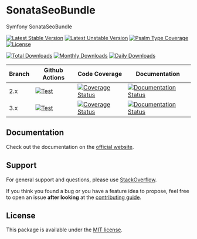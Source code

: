 <!--
DO NOT EDIT THIS FILE!

It's auto-generated by sonata-project/dev-kit package.
-->

# SonataSeoBundle

Symfony SonataSeoBundle

[![Latest Stable Version](https://poser.pugx.org/sonata-project/seo-bundle/v/stable)](https://packagist.org/packages/sonata-project/seo-bundle)
[![Latest Unstable Version](https://poser.pugx.org/sonata-project/seo-bundle/v/unstable)](https://packagist.org/packages/sonata-project/seo-bundle)
[![Psalm Type Coverage][shepherd_stable_badge]][shepherd_stable_link]
[![License](https://poser.pugx.org/sonata-project/seo-bundle/license)](https://packagist.org/packages/sonata-project/seo-bundle)

[![Total Downloads](https://poser.pugx.org/sonata-project/seo-bundle/downloads)](https://packagist.org/packages/sonata-project/seo-bundle)
[![Monthly Downloads](https://poser.pugx.org/sonata-project/seo-bundle/d/monthly)](https://packagist.org/packages/sonata-project/seo-bundle)
[![Daily Downloads](https://poser.pugx.org/sonata-project/seo-bundle/d/daily)](https://packagist.org/packages/sonata-project/seo-bundle)

Branch | Github Actions | Code Coverage | Documentation |
------ | -------------- | ------------- | ------------- |
2.x | [![Test][test_stable_badge]][test_stable_link] | [![Coverage Status][coverage_stable_badge]][coverage_stable_link] | [![Documentation Status][documentation_stable_badge]][documentation_stable_link] |
3.x | [![Test][test_unstable_badge]][test_unstable_link] | [![Coverage Status][coverage_unstable_badge]][coverage_unstable_link] | [![Documentation Status][documentation_unstable_badge]][documentation_unstable_link] |

## Documentation

Check out the documentation on the [official website](https://docs.sonata-project.org/projects/SonataSeoBundle).

## Support

For general support and questions, please use [StackOverflow](http://stackoverflow.com/questions/tagged/sonata).

If you think you found a bug or you have a feature idea to propose, feel free to open an issue
**after looking** at the [contributing guide](CONTRIBUTING.md).

## License

This package is available under the [MIT license](LICENSE).

[test_stable_badge]: https://github.com/sonata-project/SonataSeoBundle/workflows/Test/badge.svg?branch=2.x
[test_stable_link]: https://github.com/sonata-project/SonataSeoBundle/actions?query=workflow:test+branch:2.x
[test_unstable_badge]: https://github.com/sonata-project/SonataSeoBundle/workflows/Test/badge.svg?branch=3.x
[test_unstable_link]: https://github.com/sonata-project/SonataSeoBundle/actions?query=workflow:test+branch:3.x
[coverage_stable_badge]: https://codecov.io/gh/sonata-project/SonataSeoBundle/branch/2.x/graph/badge.svg
[coverage_stable_link]: https://codecov.io/gh/sonata-project/SonataSeoBundle/branch/2.x
[coverage_unstable_badge]: https://codecov.io/gh/sonata-project/SonataSeoBundle/branch/3.x/graph/badge.svg
[coverage_unstable_link]: https://codecov.io/gh/sonata-project/SonataSeoBundle/branch/3.x
[shepherd_stable_badge]: https://shepherd.dev/github/sonata-project/SonataSeoBundle/coverage.svg
[shepherd_stable_link]: https://shepherd.dev/github/sonata-project/SonataSeoBundle
[documentation_stable_badge]: https://readthedocs.org/projects/sonataseobundle/badge/?version=2.x
[documentation_stable_link]: https://docs.sonata-project.org/projects/SonataSeoBundle/en/2.x/?badge=2.x
[documentation_unstable_badge]: https://readthedocs.org/projects/sonataseobundle/badge/?version=3.x
[documentation_unstable_link]: https://docs.sonata-project.org/projects/SonataSeoBundle/en/3.x/?badge=3.x

